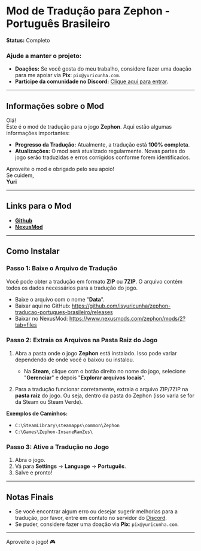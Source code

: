# Mod de Tradução para Zephon - Português Brasileiro

**Status:** Completo

### Ajude a manter o projeto:
- **Doações:** Se você gosta do meu trabalho, considere fazer uma doação para me apoiar via **Pix**: `pix@yuricunha.com`.
- **Participe da comunidade no Discord:** [Clique aqui para entrar](https://discord.com/invite/aYbWBr4).

---

## Informações sobre o Mod

Olá!  
Este é o mod de tradução para o jogo **Zephon**. Aqui estão algumas informações importantes:

- **Progresso da Tradução:** Atualmente, a tradução está **100% completa**.
- **Atualizações:** O mod será atualizado regularmente. Novas partes do jogo serão traduzidas e erros corrigidos conforme forem identificados.

Aproveite o mod e obrigado pelo seu apoio!  
Se cuidem,  
**Yuri**

---

## Links para o Mod

- **[Github](https://github.com/isyuricunha/zephon-traducao-portugues-brasileiro/)**
- **[NexusMod](https://www.nexusmods.com/zephon/mods/2)**

---

## Como Instalar

### Passo 1: Baixe o Arquivo de Tradução
Você pode obter a tradução em formato **ZIP** ou **7ZIP**. O arquivo contém todos os dados necessários para a tradução do jogo.  
- Baixe o arquivo com o nome "**Data**".
- Baixar aqui no GitHub: https://github.com/isyuricunha/zephon-traducao-portugues-brasileiro/releases
- Baixar no NexusMod: https://www.nexusmods.com/zephon/mods/2?tab=files

### Passo 2: Extraia os Arquivos na Pasta Raiz do Jogo
1. Abra a pasta onde o jogo **Zephon** está instalado. Isso pode variar dependendo de onde você o baixou ou instalou.
   - Na **Steam**, clique com o botão direito no nome do jogo, selecione "**Gerenciar**" e depois "**Explorar arquivos locais**".
   
2. Para a tradução funcionar corretamente, extraia o arquivo ZIP/7ZIP na **pasta raiz** do jogo. Ou seja, dentro da pasta do Zephon (isso varia se for da Steam ou Steam Verde).

**Exemplos de Caminhos:**
- `C:\SteamLibrary\steamapps\common\Zephon`
- `C:\Games\Zephon-InsaneRamZes\`

### Passo 3: Ative a Tradução no Jogo
1. Abra o jogo.
2. Vá para **Settings** → **Language** → **Português**.
3. Salve e pronto!

---

## Notas Finais

- Se você encontrar algum erro ou desejar sugerir melhorias para a tradução, por favor, entre em contato no servidor do [Discord](https://discord.com/invite/aYbWBr4).
- Se puder, considere fazer uma doação via **Pix**: `pix@yuricunha.com`.

---

Aproveite o jogo! 🎮
